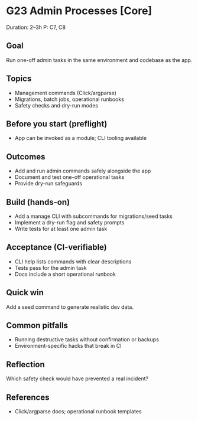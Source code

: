 # G23 Admin Processes [Core]

Duration: 2–3h
P: C7, C8

## Goal
Run one-off admin tasks in the same environment and codebase as the app.

## Topics
- Management commands (Click/argparse)
- Migrations, batch jobs, operational runbooks
- Safety checks and dry-run modes

## Before you start (preflight)
- App can be invoked as a module; CLI tooling available

## Outcomes
- Add and run admin commands safely alongside the app
- Document and test one-off operational tasks
- Provide dry-run safeguards

## Build (hands-on)
- Add a manage CLI with subcommands for migrations/seed tasks
- Implement a dry-run flag and safety prompts
- Write tests for at least one admin task

## Acceptance (CI-verifiable)
- CLI help lists commands with clear descriptions
- Tests pass for the admin task
- Docs include a short operational runbook

## Quick win
Add a seed command to generate realistic dev data.

## Common pitfalls
- Running destructive tasks without confirmation or backups
- Environment-specific hacks that break in CI

## Reflection
Which safety check would have prevented a real incident?

## References
- Click/argparse docs; operational runbook templates
